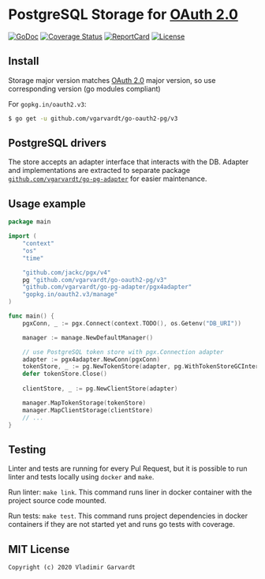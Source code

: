 # PostgreSQL Storage for [OAuth 2.0](https://github.com/go-oauth2/oauth2)

[![GoDoc](https://godoc.org/github.com/vgarvardt/go-oauth2-pg?status.svg)](https://godoc.org/github.com/vgarvardt/go-oauth2-pg)
[![Coverage Status](https://codecov.io/gh/vgarvardt/go-oauth2-pg/branch/master/graph/badge.svg)](https://codecov.io/gh/vgarvardt/go-oauth2-pg)
[![ReportCard](https://goreportcard.com/badge/github.com/vgarvardt/go-oauth2-pg)](https://goreportcard.com/report/github.com/vgarvardt/go-oauth2-pg)
[![License](https://img.shields.io/npm/l/express.svg)](http://opensource.org/licenses/MIT)

## Install

Storage major version matches [OAuth 2.0](https://github.com/go-oauth2/oauth2) major version,
so use corresponding version (go modules compliant) 

For `gopkg.in/oauth2.v3`:

```bash
$ go get -u github.com/vgarvardt/go-oauth2-pg/v3
```

## PostgreSQL drivers

The store accepts an adapter interface that interacts with the DB. Adapter and implementations are extracted to separate package [`github.com/vgarvardt/go-pg-adapter`](https://github.com/vgarvardt/go-pg-adapter) for easier maintenance.

## Usage example

```go
package main

import (
	"context"
	"os"
	"time"

	"github.com/jackc/pgx/v4"
	pg "github.com/vgarvardt/go-oauth2-pg/v3"
	"github.com/vgarvardt/go-pg-adapter/pgx4adapter"
	"gopkg.in/oauth2.v3/manage"
)

func main() {
	pgxConn, _ := pgx.Connect(context.TODO(), os.Getenv("DB_URI"))

	manager := manage.NewDefaultManager()

	// use PostgreSQL token store with pgx.Connection adapter
	adapter := pgx4adapter.NewConn(pgxConn)
	tokenStore, _ := pg.NewTokenStore(adapter, pg.WithTokenStoreGCInterval(time.Minute))
	defer tokenStore.Close()
	
	clientStore, _ := pg.NewClientStore(adapter)

	manager.MapTokenStorage(tokenStore)
	manager.MapClientStorage(clientStore)
	// ...
}
```

## Testing

Linter and tests are running for every Pul Request, but it is possible to run linter
and tests locally using `docker` and `make`.

Run linter: `make link`. This command runs liner in docker container with the project
source code mounted.

Run tests: `make test`. This command runs project dependencies in docker containers
if they are not started yet and runs go tests with coverage.

## MIT License

```
Copyright (c) 2020 Vladimir Garvardt
```
